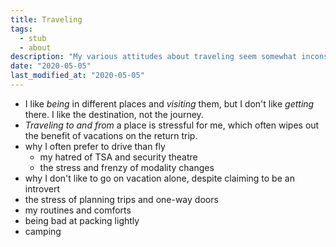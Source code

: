 ```yaml
---
title: Traveling
tags:
  - stub
  - about
description: "My various attitudes about traveling seem somewhat inconsistent; I'm not sure if there's a unifying principle, but here's what I do and don't like!"
date: "2020-05-05"
last_modified_at: "2020-05-05"
---
```


* I like _being_ in different places and _visiting_ them, but I don't like _getting_ there. I like the destination, not the journey.
* _Traveling to and from_ a place is stressful for me, which often wipes out the benefit of vacations on the return trip.
* why I often prefer to drive than fly
  * my hatred of TSA and security theatre
  * the stress and frenzy of modality changes
* why I don't like to go on vacation alone, despite claiming to be an introvert
* the stress of planning trips and one-way doors
* my routines and comforts
* being bad at packing lightly
* camping
